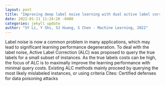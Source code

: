 ```yaml
--- 
layout: post 
title: "Improving deep label noise learning with dual active label correction" 
date: 2022-01-11 11:24:28 -0400 
categories: jekyll update 
author: "SY Li, Y Shi, SJ Huang, S Chen - Machine Learning, 2022" 
--- 
```

Label noise is now a common problem in many applications, which may lead to significant learning performance degeneration. To deal with the label noise, Active Label Correction (ALC) was proposed to query the true labels for a small subset of instances. As the true labels costs can be high, the focus of ALC is to maximally improve the learning performance with minimal query costs. Existing ALC methods mainly proceed by querying the most likely mislabeled instances, or using criteria Cites: Certified defenses for data poisoning attacks